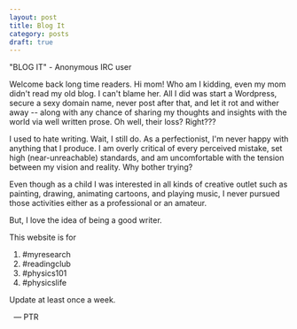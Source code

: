 ```yaml
---
layout: post
title: Blog It
category: posts
draft: true
---
```


"BLOG IT" - Anonymous IRC user

Welcome back long time readers. Hi mom! Who am I kidding, even my mom didn't read my old blog. I can't blame her. All I did was start a Wordpress, secure a sexy domain name, never post after that, and let it rot and wither away -- along with any chance of sharing my thoughts and insights with the world via well written prose. Oh well, their loss? Right???

I used to hate writing. Wait, I still do. As a perfectionist, I'm never happy with anything that I produce. I am overly critical of every perceived mistake, set high (near-unreachable) standards, and am uncomfortable with the tension between my vision and reality. Why bother trying? 

Even though as a child I was interested in all kinds of creative outlet such as painting, drawing, animating cartoons, and playing music, I never pursued those activities either as a professional or an amateur. 

But, I love the idea of being a good writer.

This website is for
1. #myresearch
2. #readingclub
3. #physics101
4. #physicslife


Update at least once a week.

&nbsp;&nbsp;&mdash; PTR
